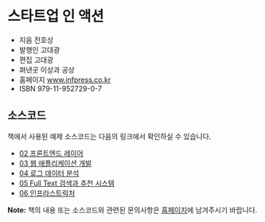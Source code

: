 # 스타트업 인 액션

* 지음 전호상
* 발행인 고대광
* 편집 고대광
* 펴낸곳 이상과 공상
* 홈페이지 www.infpress.co.kr
* ISBN 979-11-952729-0-7

## 소스코드

책에서 사용된 예제 소스코드는 다음의 링크에서 확인하실 수 있습니다.

* [02 프론트엔드 레이어](https://github.com/infpress/startup-in-action/tree/master/ch2)
* [03 웹 애플리케이션 개발](https://github.com/infpress/startup-in-action/tree/master/ch3)
* [04 로그 데이터 분석](https://github.com/infpress/startup-in-action/tree/master/ch4)
* [05 Full Text 검색과 추천 시스템](https://github.com/infpress/startup-in-action/tree/master/ch5)
* [06 인프라스트럭처](https://github.com/infpress/startup-in-action/tree/master/ch6)


**Note:** 책의 내용 또는 소스코드와 관련된 문의사항은 [홈페이지](http://www.infpress.co.kr)에 남겨주시기 바랍니다.

